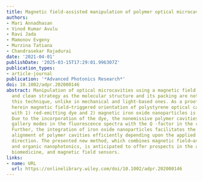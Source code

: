 ```yaml
---
title: Magnetic field-assisted manipulation of polymer optical microcavities
authors:
- Mari Annadhasan
- Vinod Kumar Avulu
- Ravi Jada
- Mamonov Evgeny
- Murzina Tatiana
- Chandrasekar Rajadurai
date: '2021-04-01'
publishDate: '2025-03-15T17:29:01.996307Z'
publication_types:
- article-journal
publication: '*Advanced Photonics Research*'
doi: 10.1002/adpr.202000146
abstract: Manipulation of optical microcavities using a magnetic field is a novel
  and clean strategy as the molecular structure and its packing are not affected in
  this technique, unlike in mechanical and light‐based ones. As a proof of principle,
  herein magnetic field–triggered orientation of polystyrene optical cavities loaded
  with 1) red‐emitting dye and 2) magnetic iron oxide nanoparticles is demonstrated.
  Due to the incorporation of the dye, the nonemissive polymer cavities show whispering
  gallery modes in the fluorescence spectra with the Q ‐factor in the range of 400.
  Further, the integration of iron oxide nanoparticles facilitates the collective
  alignment of polymer cavities efficiently depending upon the applied magnetic field
  direction. The presented new method, which combines magnetic field–assisted micromanipulation
  and organic nanophotonics, is anticipated to offer prospects in the area of biophotonics,
  biomedicine, and magnetic field sensors.
links:
- name: URL
  url: https://onlinelibrary.wiley.com/doi/10.1002/adpr.202000146
---
```

